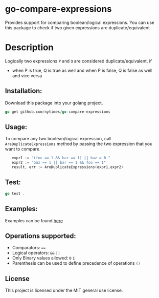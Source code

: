 # go-compare-expressions

Provides support for comparing boolean/logical expressions. 
You can use this package to check if two given expressions are duplicate/equivalent

# Description
 Logically two expressions `P` and `Q`
 are considered duplicate/equivalent, if 
 - when P is true, Q is true as well and  when P is false, Q is false as well and vice versa
 
## Installation:
Download this package into your golang project.
 ```go
go get github.com/nytimes/go-compare-expressions
```

## Usage:
 To compare any two boolean/logical expression, call `AreDuplicateExpressions` method by passing the two expression that you want to compare.
 ```go
    expr1 := "(foo == 1 && bar == 1) || baz = 0 " 
	expr2 := "baz == 1 || bar == 1 && foo == 1"
	result, err := AreDuplicateExpressions(expr1,expr2)
```

## Test:
```go
go test .
```
## Examples: 
Examples can be found [here](https://github.com/nytimes/go-compare-expressions/tree/master/examples) 

## Operations supported:
    
   - Comparators: `==`
   - Logical operators: `&&` `||`
   - Only Binary values allowed: `0` `1`
   - Parenthesis can be used to define precedence of operations `()`
  
## License
  This project is licensed under the MIT general use license.
   
   
   




